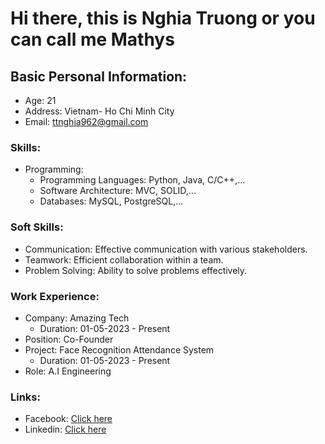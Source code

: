 
# Hi there, this is Nghia Truong or you can call me Mathys

## Basic Personal Information:
- Age: 21
- Address: Vietnam- Ho Chi Minh City
- Email: ttnghia962@gmail.com
### Skills:
- Programming:
   - Programming Languages: Python, Java, C/C++,...
   - Software Architecture: MVC, SOLID,...
   - Databases: MySQL, PostgreSQL,...
### Soft Skills:
- Communication: Effective communication with various stakeholders.
- Teamwork: Efficient collaboration within a team.
- Problem Solving: Ability to solve problems effectively.
### Work Experience:
- Company: Amazing Tech
   - Duration: 01-05-2023 - Present
- Position: Co-Founder
- Project: Face Recognition Attendance System
   - Duration: 01-05-2023 - Present
- Role: A.I Engineering

### Links:
- Facebook: [Click here](https://www.facebook.com/profile.php?id=100035161478542&mibextid=ZbWKwL)
- Linkedin: [Click here](www.linkedin.com/in/nghĩa-trương-trọng-34622b213)






